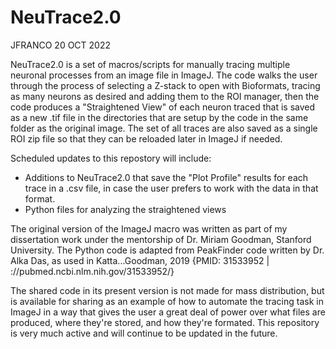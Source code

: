 # NeuTrace2.0
JFRANCO
20 OCT 2022

NeuTrace2.0 is a set of macros/scripts for manually tracing multiple neuronal processes from an image file in ImageJ. The code walks the user through the process of selecting a Z-stack to open with Bioformats, tracing as many neurons as desired and adding them to the ROI manager, then the code produces a "Straightened View" of each neuron traced that is saved as a new .tif file in the directories that are setup by the code in the same folder as the original image. The set of all traces are also saved as a single ROI zip file so that they can be reloaded later in ImageJ if needed.

Scheduled updates to this repostory will include:
- Additions to NeuTrace2.0 that save the "Plot Profile" results for each trace in a .csv file, in case the user prefers to work with the data in that format. 
- Python files for analyzing the straightened views

The original version of the ImageJ macro was written as part of my dissertation work under the mentorship of Dr. Miriam Goodman, Stanford University. The Python code is adapted from PeakFinder code written by Dr. Alka Das, as used in Katta...Goodman, 2019 {PMID: 31533952 | ://pubmed.ncbi.nlm.nih.gov/31533952/}

The shared code in its present version is not made for mass distribution, but is available for sharing as an example of how to automate the tracing task in ImageJ in a way that gives the user a great deal of power over what files are produced, where they're stored, and how they're formated. This repository is very much active and will continue to be updated in the future. 
